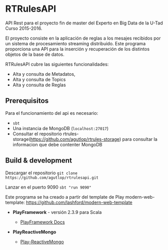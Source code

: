 # RTRulesAPI

API Rest para el proyecto fin de master del Experto en Big Data de la U-Tad Curso 2015-2016.

El proyecto consiste en la aplicación de reglas a los mesajes recibidos por un sistema de procesamiento streaming distribuido. 
Este programa proporciona una API para la inserción y recuperación de los distintos objetos de la base de datos.

RTRulesAPI cubre las siguientes funcionalidades:
- Alta y consulta de Metadatos,
- Alta y consulta de Topics
- Alta y consulta de Reglas


## Prerequisitos

Para el funcionamiento del api es necesario:
  - `sbt` 
  - Una instancia de MongoDB (`localhost:27017`) 
  - Consultar el repositorio rtrules-storage(https://github.com/agutlop/rtrules-storage) para consultar la informacion que debe contenter MongoDB


## Build & development

Descargar el repositorio 
    `git clone https://github.com/agutlop/rtrulesapi.git`

Lanzar en el puerto 9090
    `sbt "run 9090"`



Este programa se ha creado a partir del template de Play modern-web-template:
    https://github.com/lashford/modern-web-template

* **PlayFramework** - versión 2.3.9 para Scala
  *  [PlayFramework Docs](http://www.playframework.com/documentation/2.3.9/Home)

* **PlayReactiveMongo**
  * [Play-ReactiveMongo](https://github.com/ReactiveMongo/Play-ReactiveMongo)

